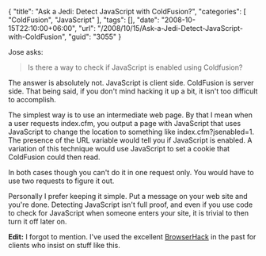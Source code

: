{
	"title": "Ask a Jedi: Detect JavaScript with ColdFusion?",
	"categories": [
		"ColdFusion",
		"JavaScript"
	],
	"tags": [],
	"date": "2008-10-15T22:10:00+06:00",
	"url": "/2008/10/15/Ask-a-Jedi-Detect-JavaScript-with-ColdFusion",
	"guid": "3055"
}

Jose asks:

<blockquote>
<p>
Is there a way to check if JavaScript is enabled using Coldfusion?
</p>
</blockquote>

The answer is absolutely not. JavaScript is client side. ColdFusion is server side. That being said, if you don't mind hacking it up a bit, it isn't too difficult to accomplish.
<!--more-->
The simplest way is to use an intermediate web page. By that I mean when a user requests index.cfm, you output a page with JavaScript that uses JavaScript to change the location to something like index.cfm?jsenabled=1. The presence of the URL variable would tell you if JavaScript is enabled. A variation of this technique would use JavaScript to set a cookie that ColdFusion could then read.

In both cases though you can't do it in one request only. You would have to use two requests to figure it out. 

Personally I prefer keeping it simple. Put a message on your web site and you're done. Detecting JavaScript isn't full proof, and even if you use code to check for JavaScript when someone enters your site, it is trivial to then turn it off later on.

<b>Edit:</b> I forgot to mention. I've used the excellent <a href="http://cyscape.com/products/bhawk/">BrowserHack</a> in the past for clients who insist on stuff like this.